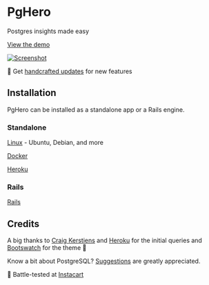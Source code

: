 # PgHero

Postgres insights made easy

[View the demo](https://pghero.herokuapp.com/)

[![Screenshot](https://pghero.herokuapp.com/assets/screenshot-6d76b5087a778f074df564ead6d84526.png)](https://pghero.herokuapp.com/)

:speech_balloon: Get [handcrafted updates](http://chartkick.us7.list-manage.com/subscribe?u=952c861f99eb43084e0a49f98&id=6ea6541e8e&group[0][32]=true) for new features

## Installation

PgHero can be installed as a standalone app or a Rails engine.

### Standalone

[Linux](guides/Standalone.md) - Ubuntu, Debian, and more

[Docker](guides/Docker.md)

[Heroku](guides/Heroku.md)

### Rails

[Rails](guides/Rails.md)

## Credits

A big thanks to [Craig Kerstiens](http://www.craigkerstiens.com/2013/01/10/more-on-postgres-performance/) and [Heroku](https://blog.heroku.com/archives/2013/5/10/more_insight_into_your_database_with_pgextras) for the initial queries and [Bootswatch](https://github.com/thomaspark/bootswatch) for the theme :clap:

Know a bit about PostgreSQL? [Suggestions](https://github.com/ankane/pghero/issues) are greatly appreciated.

:tangerine: Battle-tested at [Instacart](https://www.instacart.com/opensource)
